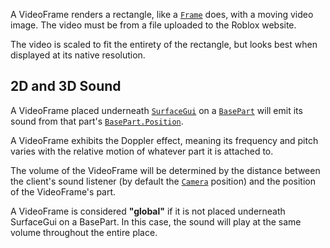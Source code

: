 A VideoFrame renders a rectangle, like a [`Frame`](https://create.roblox.com/docs/reference/engine/classes/Frame) does, with a moving
video image. The video must be from a file uploaded to the Roblox website.

The video is scaled to fit the entirety of the rectangle, but looks best when
displayed at its native resolution.
## 2D and 3D Sound

A VideoFrame placed underneath [`SurfaceGui`](https://create.roblox.com/docs/reference/engine/classes/SurfaceGui) on a [`BasePart`](https://create.roblox.com/docs/reference/engine/classes/BasePart) will
emit its sound from that part's [`BasePart.Position`](https://create.roblox.com/docs/reference/engine/classes/BasePart#Position).

A VideoFrame exhibits the Doppler effect, meaning its frequency and pitch
varies with the relative motion of whatever part it is attached to.

The volume of the VideoFrame will be determined by the distance between the
client's sound listener (by default the [`Camera`](https://create.roblox.com/docs/reference/engine/classes/Camera) position) and the
position of the VideoFrame's part.

A VideoFrame is considered **"global"** if it is not placed underneath
SurfaceGui on a BasePart. In this case, the sound will play at the same volume
throughout the entire place.